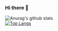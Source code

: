 ### Hi there 👋
![Anurag's github stats](https://github-readme-stats.vercel.app/api?username=mykytabashenko&show_icons=true&theme=radical)<br/>
[![Top Langs](https://github-readme-stats.vercel.app/api/top-langs/?username=mykytabashenko&show_icons=true&theme=radical)](https://github.com/anuraghazra/github-readme-stats)
